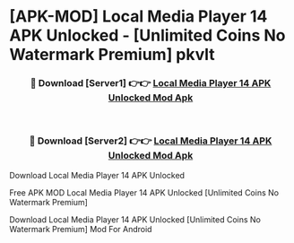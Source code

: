 # [APK-MOD] Local Media Player 14 APK Unlocked - [Unlimited Coins No Watermark Premium] pkvlt



<div align="center">
<h3>🔴 Download [Server1] 👉👉 <a href="https://momento.my/?title=Local_Media_Player_14_APK_Unlocked">Local Media Player 14 APK Unlocked Mod Apk</a></h3><br>

<h3>🔴 Download [Server2] 👉👉 <a href="https://momento.my/?title=Local_Media_Player_14_APK_Unlocked">Local Media Player 14 APK Unlocked Mod Apk</a></h3>
</div>



Download Local Media Player 14 APK Unlocked 

Free APK MOD Local Media Player 14 APK Unlocked [Unlimited Coins No Watermark Premium]

Download Local Media Player 14 APK Unlocked [Unlimited Coins No Watermark Premium] Mod For Android
